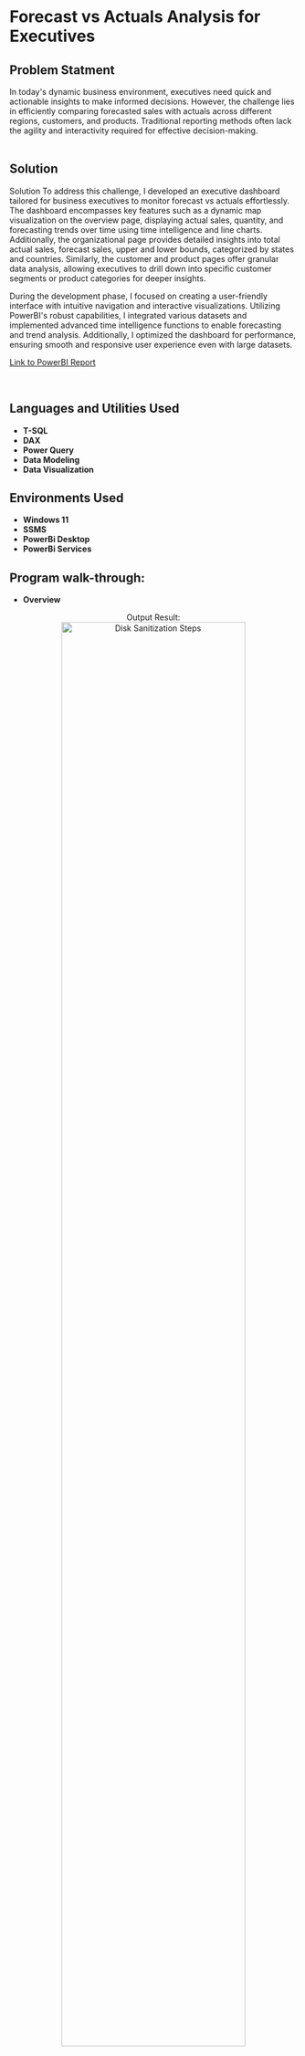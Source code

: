 <h1>Forecast vs Actuals Analysis for Executives</h1>


<h2>Problem Statment</h2>
In today's dynamic business environment, executives need quick and actionable insights to make informed decisions. However, the challenge lies in efficiently comparing forecasted sales with actuals across different regions, customers, and products. Traditional reporting methods often lack the agility and interactivity required for effective decision-making.
<br />
<br />

<h2>Solution</h2>
Solution To address this challenge, I developed an executive dashboard tailored for business executives to monitor forecast vs actuals effortlessly. The dashboard encompasses key features such as a dynamic map visualization on the overview page, displaying actual sales, quantity, and forecasting trends over time using time intelligence and line charts. Additionally, the organizational page provides detailed insights into total actual sales, forecast sales, upper and lower bounds, categorized by states and countries. Similarly, the customer and product pages offer granular data analysis, allowing executives to drill down into specific customer segments or product categories for deeper insights.

During the development phase, I focused on creating a user-friendly interface with intuitive navigation and interactive visualizations. Utilizing PowerBI's robust capabilities, I integrated various datasets and implemented advanced time intelligence functions to enable forecasting and trend analysis. Additionally, I optimized the dashboard for performance, ensuring smooth and responsive user experience even with large datasets.

<a href="https://app.powerbi.com/view?r=eyJrIjoiZjRiMGY1ZjYtMDdjZi00NTQzLTkyOGUtN2JkZDQ1OTljMWIxIiwidCI6ImYyYTVjZjdhLTczOTQtNGI4ZC05OGZkLTdhZjYwNjI1ZmU4MyIsImMiOjl9" target="_blank">Link to PowerBI Report</a>


<br />


<h2>Languages and Utilities Used</h2>

- <b>T-SQL</b>
- <b>DAX</b>
- <b>Power Query</b>
- <b>Data Modeling</b>
- <b>Data Visualization</b>

 
  

<h2>Environments Used </h2>

- <b>Windows 11</b>
- <b>SSMS</b>
- <b>PowerBi Desktop</b>
- <b>PowerBi Services</b>

<h2>Program walk-through:</h2>

- <b>Overview</b>

<p align="center">
Output Result: <br/>
<img src="https://i.imgur.com/vR6v7wC.png" height="80%" width="80%" alt="Disk Sanitization Steps"/>
<br />
<br />

- <b>Detailed View</b>

<p align="center">
Output Result: <br/>
<img src="https://i.imgur.com/MbQz4R4.png" height="80%" width="80%" alt="Disk Sanitization Steps"/>
<br />
<br />


